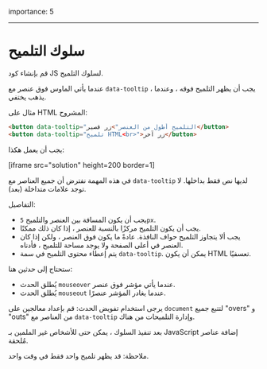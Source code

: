 importance: 5

---

# سلوك التلميح

قم بإنشاء كود JS لسلوك التلميح.

عندما يأتي الماوس فوق عنصر مع `data-tooltip` ، يجب أن يظهر التلميح فوقه ، وعندما يذهب يختفي.

مثال على HTML المشروح:
```html
<button data-tooltip="التلميح أطول من العنصر">زر قصير</button>
<button data-tooltip="تلميح HTML<br>">زر آخر</button>
```

يجب أن يعمل هكذا:

[iframe src="solution" height=200 border=1]

في هذه المهمة نفترض أن جميع العناصر مع `data-tooltip` لديها نص فقط بداخلها. لا توجد علامات متداخلة (بعد).

التفاصيل:

- يجب أن يكون المسافة بين العنصر والتلميح `5px`.
- يجب أن يكون التلميح مركزًا بالنسبة للعنصر ، إذا كان ذلك ممكنًا.
- يجب ألا يتجاوز التلميح حواف النافذة. عادةً ما يكون فوق العنصر ، ولكن إذا كان العنصر في أعلى الصفحة ولا يوجد مساحة للتلميح ، فأدناه.
- يتم إعطاء محتوى التلميح في سمة `data-tooltip`. يمكن أن يكون HTML تعسفيًا.

ستحتاج إلى حدثين هنا:
- يُطلق الحدث `mouseover` عندما يأتي مؤشر فوق عنصر.
- يُطلق الحدث `mouseout` عندما يغادر المؤشر عنصرًا.

يرجى استخدام تفويض الحدث: قم بإعداد معالجين على `document` لتتبع جميع "overs" و "outs" من العناصر مع `data-tooltip` وإدارة التلميحات من هناك.

بعد تنفيذ السلوك ، يمكن حتى للأشخاص غير الملمين بـ JavaScript إضافة عناصر مُلحقة.

ملاحظة: قد يظهر تلميح واحد فقط في وقت واحد.
